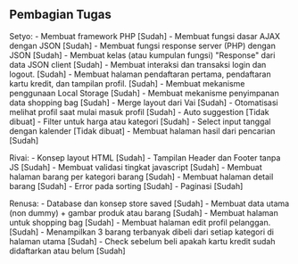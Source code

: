 Pembagian Tugas
--------------------------------------------------------------------------------

Setyo:
    - Membuat framework PHP
      [Sudah]
    - Membuat fungsi dasar AJAX dengan JSON
      [Sudah]
    - Membuat fungsi response server (PHP) dengan JSON
      [Sudah]
    - Membuat kelas (atau kumpulan fungsi) "Response" dari data JSON client
      [Sudah]
    - Membuat interaksi dan transaksi login dan logout.
      [Sudah]
    - Membuat halaman pendaftaran pertama, pendaftaran kartu kredit, dan tampilan profil.
      [Sudah]
    - Membuat mekanisme penggunaan Local Storage
      [Sudah]
    - Membuat mekanisme penyimpanan data shopping bag
      [Sudah]
    - Merge layout dari Vai
      [Sudah]
    - Otomatisasi melihat profil saat mulai masuk profil
      [Sudah]
    - Auto suggestion
      [Tidak dibuat]
    - Filter untuk harga atau kategori
      [Sudah]
    - Select input tanggal dengan kalender
      [Tidak dibuat]
    - Membuat halaman hasil dari pencarian
      [Sudah]
    
Rivai:
    - Konsep layout HTML
      [Sudah]
    - Tampilan Header dan Footer tanpa JS
      [Sudah]
    - Membuat validasi tingkat javascript
      [Sudah]
    - Membuat halaman barang per kategori barang
      [Sudah]
    - Membuat halaman detail barang
      [Sudah]
    - Error pada sorting
      [Sudah]
    - Paginasi
      [Sudah]

Renusa:
    - Database dan konsep store saved
      [Sudah]
    - Membuat data utama (non dummy) + gambar produk atau barang
      [Sudah]
    - Membuat halaman untuk shopping bag
      [Sudah]
    - Membuat halaman edit profil pelanggan.
      [Sudah]
    - Menampilkan 3 barang terbanyak dibeli dari setiap kategori di halaman utama
      [Sudah]
    - Check sebelum beli apakah kartu kredit sudah didaftarkan atau belum
      [Sudah]